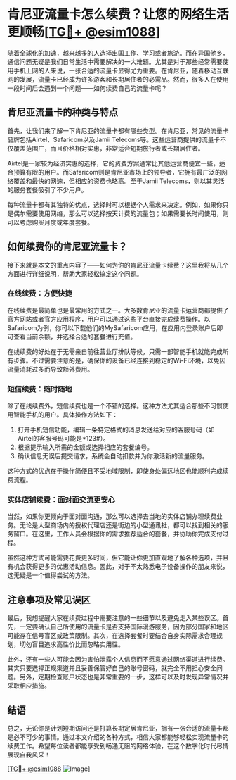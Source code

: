 # 肯尼亚流量卡怎么续费？让您的网络生活更顺畅[[TG💪+ @esim1088](https://t.me/s/esim1088)]

随着全球化的加速，越来越多的人选择出国工作、学习或者旅游。而在异国他乡，通信问题无疑是我们日常生活中需要解决的一大难题。尤其是对于那些经常需要使用手机上网的人来说，一张合适的流量卡显得尤为重要。在肯尼亚，随着移动互联网的发展，流量卡已经成为许多游客和长期居住者的必需品。然而，很多人在使用一段时间后会遇到一个问题——如何续费自己的流量卡呢？

## 肯尼亚流量卡的种类与特点

首先，让我们来了解一下肯尼亚的流量卡都有哪些类型。在肯尼亚，常见的流量卡品牌包括Airtel、Safaricom以及Jamii Telecoms等。这些运营商提供的流量卡不仅覆盖范围广，而且价格相对实惠，非常适合短期旅行者或长期居住者。

Airtel是一家较为经济实惠的选择，它的资费方案通常比其他运营商便宜一些，适合预算有限的用户。而Safaricom则是肯尼亚市场上的领导者，它拥有最广泛的网络覆盖和最快的网速，但相应的资费也略高。至于Jamii Telecoms，则以其灵活的服务套餐吸引了不少用户。

每种流量卡都有其独特的优点，选择时可以根据个人需求来决定。例如，如果你只是偶尔需要使用网络，那么可以选择按天计费的流量包；如果需要长时间使用，则可以考虑购买月度或年度套餐。

## 如何续费你的肯尼亚流量卡？

接下来就是本文的重点内容了——如何为你的肯尼亚流量卡续费？这里我将从几个方面进行详细说明，帮助大家轻松搞定这个问题。

### 在线续费：方便快捷

在线续费是最简单也是最常用的方式之一。大多数肯尼亚的流量卡运营商都提供了官方网站或者官方应用程序，用户可以通过这些平台直接完成续费操作。以Safaricom为例，你可以下载他们的MySafaricom应用，在应用内登录账户后即可查看当前余额，并选择合适的套餐进行充值。

在线续费的好处在于无需亲自前往营业厅排队等候，只需一部智能手机就能完成所有步骤。不过需要注意的是，确保你的设备已经连接到稳定的Wi-Fi环境，以免因流量消耗过多而导致额外费用。

### 短信续费：随时随地

除了在线续费外，短信续费也是一个不错的选择。这种方法尤其适合那些不习惯使用智能手机的用户。具体操作方法如下：

1. 打开手机短信功能，编辑一条特定格式的消息发送给对应的客服号码（如Airtel的客服号码可能是*123#）。
2. 根据提示输入所需的金额或选择相应的套餐编号。
3. 确认信息无误后提交请求，系统会自动扣款并为你激活新的流量服务。

这种方式的优点在于操作简便且不受地域限制，即使身处偏远地区也能顺利完成续费流程。

### 实体店铺续费：面对面交流更安心

当然，如果你更倾向于面对面沟通，那么可以选择去当地的实体店铺办理续费业务。无论是大型商场内的授权代理店还是街边的小型通讯社，都可以找到相关的服务窗口。在这里，工作人员会根据你的需求推荐适合的套餐，并协助你完成支付过程。

虽然这种方式可能需要花费更多时间，但它能让你更加直观地了解各种选项，并且有机会获得更多的优惠活动信息。因此，对于不太熟悉电子设备操作的朋友来说，这无疑是一个值得尝试的方法。

## 注意事项及常见误区

最后，我想提醒大家在续费过程中需要注意的一些细节以及避免走入某些误区。首先，一定要确认自己所使用的流量卡是否支持国际漫游服务，因为部分国家和地区可能存在信号盲区或政策限制。其次，在选择套餐时要结合自身实际需求合理规划，切勿盲目追求高性价比而忽略实用性。

此外，还有一些人可能会因为害怕泄露个人信息而不愿意通过网络渠道进行续费。其实只要选择正规渠道并且妥善保管好自己的账号密码，就完全不用担心安全问题。另外，定期检查账户状态也是非常重要的一步，这样可以及时发现异常情况并采取相应措施。

## 结语

总之，无论你是计划短期访问还是打算长期定居肯尼亚，拥有一张合适的流量卡都是必不可少的事情。通过本文介绍的各种方式，相信大家都能够轻松实现流量卡的续费工作。希望每位读者都能享受到畅通无阻的网络体验，在这个数字化时代尽情展现自我风采！

[[TG💪+ @esim1088](https://t.me/s/esim1088) ![Image](https://i.postimg.cc/4NQfJmqS/Snipaste-2025-05-13-00-14-12.png)]